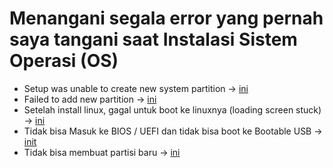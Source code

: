# Menangani segala error yang pernah saya tangani saat Instalasi Sistem Operasi (OS)

- Setup was unable to create new system partition -> [ini](setup-was-unable-to-create-new-system-partition.md)
- Failed to add new partition -> [ini](failed-to-add-new-partition.md)
- Setelah install linux, gagal untuk boot ke linuxnya (loading screen stuck) -> [ini](failed-initram.md)
- Tidak bisa Masuk ke BIOS / UEFI dan tidak bisa boot ke Bootable USB -> [init](boot-BIOS.md)
- Tidak bisa membuat partisi baru -> [ini](partisi.md)
